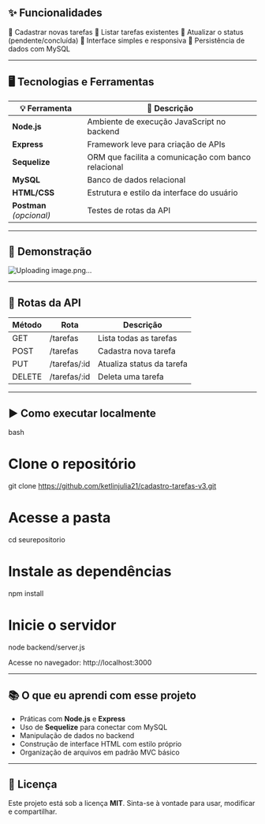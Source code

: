 ## ✨ Funcionalidades

🔹 Cadastrar novas tarefas
🔹 Listar tarefas existentes
🔹 Atualizar o status (pendente/concluída)
🔹 Interface simples e responsiva
🔹 Persistência de dados com MySQL

---

## 🖥️ Tecnologias e Ferramentas

| 💡 Ferramenta            | 💬 Descrição                                        |
| ------------------------ | --------------------------------------------------- |
| **Node.js**              | Ambiente de execução JavaScript no backend          |
| **Express**              | Framework leve para criação de APIs                 |
| **Sequelize**            | ORM que facilita a comunicação com banco relacional |
| **MySQL**                | Banco de dados relacional                           |
| **HTML/CSS**             | Estrutura e estilo da interface do usuário          |
| **Postman** *(opcional)* | Testes de rotas da API                              |

---

## 📸 Demonstração

![Uploading image.png…]()


---

## 🧪 Rotas da API

| Método | Rota           | Descrição                 |
| ------ | -------------- | ------------------------- |
| GET    | /tarefas     | Lista todas as tarefas    |
| POST   | /tarefas     | Cadastra nova tarefa      |
| PUT    | /tarefas/:id | Atualiza status da tarefa |
| DELETE | /tarefas/:id | Deleta uma tarefa         |

---

## ▶️ Como executar localmente

bash
# Clone o repositório
git clone https://github.com/ketlinjulia21/cadastro-tarefas-v3.git

# Acesse a pasta
cd seurepositorio

# Instale as dependências
npm install

# Inicie o servidor
node backend/server.js


Acesse no navegador:
http://localhost:3000

---

## 📚 O que eu aprendi com esse projeto

* Práticas com **Node.js** e **Express**
* Uso de **Sequelize** para conectar com MySQL
* Manipulação de dados no backend
* Construção de interface HTML com estilo próprio
* Organização de arquivos em padrão MVC básico

---

## 📝 Licença

Este projeto está sob a licença **MIT**.
Sinta-se à vontade para usar, modificar e compartilhar.
